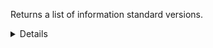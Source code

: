 Returns a list of information standard versions.

<details>
<summary>Details</summary>

## Sort expressions

The following table lists the field names and directions you can use in a sort expression.

| Field               | Type        | Direction | Example                         |
|---------------------|-------------|-----------|---------------------------------|
| `id`                | `uuid`      | `asc`     | `?sort=asc(id)`                 |
|                     |             | `desc`    | `?sort=desc(id)`                |
| `name`              | `string`    | `asc`     | `?sort=asc(name)`               |
|                     |             | `desc`    | `?sort=desc(name)`              |
| `publishTime`       | `date-time` | `asc`     | `?sort=asc(publishTime)`        |
|                     |             | `desc`    | `?sort=desc(publishTime)`       |
| `semVer.major`      | `integer`   | `asc`     | `?sort=asc(semVer.major)`       |
|                     |             | `desc`    | `?sort=desc(semVer.major)`      |
| `semVer.minor`      | `integer`   | `asc`     | `?sort=asc(semVer.minor)`       |
|                     |             | `desc`    | `?sort=desc(semVer.minor)`      |
| `semVer.patch`      | `integer`   | `asc`     | `?sort=asc(semVer.patch)`       |
|                     |             | `desc`    | `?sort=desc(semVer.patch)`      |
| `semVer.preRelease` | `string`    | `asc`     | `?sort=asc(semVer.preRelease)`  |
|                     |             | `desc`    | `?sort=desc(semVer.preRelease)` |
| `semVer.build`      | `string`    | `asc`     | `?sort=asc(semVer.build)`       |
|                     |             | `desc`    | `?sort=desc(semVer.build)`      |
| `createTime`        | `date-time` | `asc`     | `?sort=asc(createTime)`         |
|                     |             | `desc`    | `?sort=desc(createTime)`        |
| `updateTime`        | `date-time` | `asc`     | `?sort=asc(updateTime)`         |
|                     |             | `desc`    | `?sort=desc(updateTime)`        |

### Default sort expression

If the `sort` parameter is omitted, the default sort expression is used:

```
?sort=desc(publishTime)
```

This causes results to be sorted by `publishTime` in descending order (from most recent to oldest).

## Filter expressions

The following table lists the field names and operators you can use in a filter expression.

| Field                   | Type                    | Operator | Example                                                                     |
|-------------------------|-------------------------|----------|-----------------------------------------------------------------------------|
| `id`                    | `uuid`                  | `eq`     | `?filter=eq(id,"533d3fe3-bccc-405a-9904-4f516e892856")`                     |
|                         |                         | `neq`    | `?filter=neq(id,"533d3fe3-bccc-405a-9904-4f516e892856")`                    |
| `name`                  | `string`                | `eq`     | `?filter=eq(name,"1.2.0")`                                                  |
|                         |                         | `neq`    | `?filter=neq(name,"1.2.0")`                                                 |
|                         |                         | `has`    | `?filter=has(name,"1.2")`                                                   |
|                         |                         | `stw`    | `?filter=stw(name,"1.2")`                                                   |
|                         |                         | `enw`    | `?filter=enw(name,"2.0")`                                                   |
|                         |                         | `reg`    | `?filter=reg(name,"^[a-zA-Z0-9 ]+$")`                                       |
| `description`           | `string`                | `eq`     | `?filter=eq(description,"1.2.0")`                                           |
|                         |                         | `neq`    | `?filter=neq(description,"1.2.0")`                                          |
|                         |                         | `has`    | `?filter=has(description,"1.2")`                                            |
|                         |                         | `stw`    | `?filter=stw(description,"1.2")`                                            |
|                         |                         | `enw`    | `?filter=enw(description,"2.0")`                                            |
|                         |                         | `reg`    | `?filter=reg(description,"^[a-zA-Z0-9 ]+$")`                                |
| `informationStandardId` | `uuid`                  | `eq`     | `?filter=eq(informationStandardId,"533d3fe3-bccc-405a-9904-4f516e892856")`  |
|                         |                         | `neq`    | `?filter=neq(informationStandardId,"533d3fe3-bccc-405a-9904-4f516e892856")` |
| `publishTime`           | `date-time`             | `eq`     | `?filter=eq(publishTime,"2024-03-16T14:15:30.500Z")`                        |
|                         |                         | `neq`    | `?filter=neq(publishTime,"2024-03-16T14:15:30.500Z")`                       |
|                         |                         | `gt`     | `?filter=gt(publishTime,"2024-03-16T14:15:30.500Z")`                        |
|                         |                         | `gte`    | `?filter=gte(publishTime,"2024-03-16T14:15:30.500Z")`                       |
|                         |                         | `lt`     | `?filter=lt(publishTime,"2024-03-16T14:15:30.500Z")`                        |
|                         |                         | `lte`    | `?filter=lte(publishTime,"2024-03-16T14:15:30.500Z")`                       |
| `semVer.major`          | `integer`               | `eq`     | `?filter=eq(semVer.major,1)`                                                |
|                         |                         | `neq`    | `?filter=neq(semVer.major,1)`                                               |
|                         |                         | `gt`     | `?filter=gt(semVer.major,1)`                                                |
|                         |                         | `gte`    | `?filter=gte(semVer.major,1)`                                               |
|                         |                         | `lt`     | `?filter=lt(semVer.major,1)`                                                |
|                         |                         | `lte`    | `?filter=lte(semVer.major,1)`                                               |
| `semVer.minor`          | `integer`               | `eq`     | `?filter=eq(semVer.minor,2)`                                                |
|                         |                         | `neq`    | `?filter=neq(semVer.minor,2)`                                               |
|                         |                         | `gt`     | `?filter=gt(semVer.minor,2)`                                                |
|                         |                         | `gte`    | `?filter=gte(semVer.minor,2)`                                               |
|                         |                         | `lt`     | `?filter=lt(semVer.minor,2)`                                                |
|                         |                         | `lte`    | `?filter=lte(semVer.minor,2)`                                               |
| `semVer.patch`          | `integer`               | `eq`     | `?filter=eq(semVer.patch,0)`                                                |
|                         |                         | `neq`    | `?filter=neq(semVer.patch,0)`                                               |
|                         |                         | `gt`     | `?filter=gt(semVer.patch,0)`                                                |
|                         |                         | `gte`    | `?filter=gte(semVer.patch,0)`                                               |
|                         |                         | `lt`     | `?filter=lt(semVer.patch,0)`                                                |
|                         |                         | `lte`    | `?filter=lte(semVer.patch,0)`                                               |
| `semVer.preRelease`     | `string`                | `eq`     | `?filter=eq(semVer.preRelease,"beta")`                                      |
|                         |                         | `neq`    | `?filter=neq(semVer.preRelease,"beta")`                                     |
|                         |                         | `has`    | `?filter=has(semVer.preRelease,"be")`                                       |
|                         |                         | `stw`    | `?filter=stw(semVer.preRelease,"be")`                                       |
|                         |                         | `enw`    | `?filter=enw(semVer.preRelease,"ta")`                                       |
|                         |                         | `reg`    | `?filter=reg(semVer.preRelease,"^[a-zA-Z0-9 ]+$")`                          |
| `semVer.build`          | `string`                | `eq`     | `?filter=eq(semVer.build,"exp.sha.5114f85")`                                |
|                         |                         | `neq`    | `?filter=neq(semVer.build,"exp.sha.5114f85")`                               |
|                         |                         | `has`    | `?filter=has(semVer.build,"exp.sha")`                                       |
|                         |                         | `stw`    | `?filter=stw(semVer.build,"exp.sha")`                                       |
|                         |                         | `enw`    | `?filter=enw(semVer.build,"5114f85")`                                       |
|                         |                         | `reg`    | `?filter=reg(semVer.build,"^[a-zA-Z0-9 ]+$")`                               |
| `lifecycleState`        | `ProductLifecycleState` | `eq`     | `?filter=eq(lifecycleState,"PUBLISHED")`                                    |
|                         |                         | `neq`    | `?filter=neq(lifecycleState,"PUBLISHED")`                                   |
| `careTypes.$it`         | `CareType`              | `eq`     | `?filter=any(careTypes,eq($it,"GENERAL_PRACTITIONERS"))`                    |
|                         |                         | `neq`    | `?filter=all(careTypes,neq($it,"GENERAL_PRACTITIONERS"))`                   |
| `createTime`            | `date-time`             | `eq`     | `?filter=eq(createTime,"2024-03-16T14:15:30.500Z")`                         |
|                         |                         | `neq`    | `?filter=neq(createTime,"2024-03-16T14:15:30.500Z")`                        |
|                         |                         | `gt`     | `?filter=gt(createTime,"2024-03-16T14:15:30.500Z")`                         |
|                         |                         | `gte`    | `?filter=gte(createTime,"2024-03-16T14:15:30.500Z")`                        |
|                         |                         | `lt`     | `?filter=lt(createTime,"2024-03-16T14:15:30.500Z")`                         |
|                         |                         | `lte`    | `?filter=lte(createTime,"2024-03-16T14:15:30.500Z")`                        |
| `updateTime`            | `date-time`             | `eq`     | `?filter=eq(updateTime,"2024-03-16T14:15:30.500Z")`                         |
|                         |                         | `neq`    | `?filter=neq(updateTime,"2024-03-16T14:15:30.500Z")`                        |
|                         |                         | `gt`     | `?filter=gt(updateTime,"2024-03-16T14:15:30.500Z")`                         |
|                         |                         | `gte`    | `?filter=gte(updateTime,"2024-03-16T14:15:30.500Z")`                        |
|                         |                         | `lt`     | `?filter=lt(updateTime,"2024-03-16T14:15:30.500Z")`                         |
|                         |                         | `lte`    | `?filter=lte(updateTime,"2024-03-16T14:15:30.500Z")`                        |

</details>